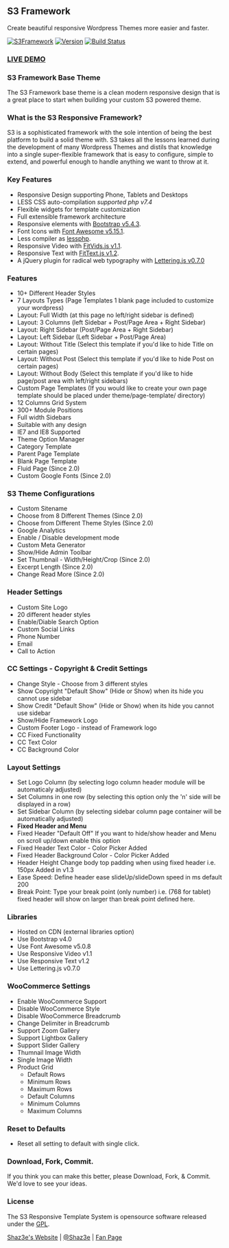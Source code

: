 ## S3 Framework
Create beautiful responsive Wordpress Themes more easier and faster.

[![S3Framework](http://img.shields.io/badge/S3Framework-Beta-blue.svg)](http://www.shaz3e.com)
[![Version](http://img.shields.io/badge/Version-3.0.0beta-green.svg)](http://www.shaz3e.com)
[![Build Status](https://travis-ci.org/Shaz3e/S3-Wordpress.svg?branch=master)](https://travis-ci.org/Shaz3e/S3-Wordpress)

### [LIVE DEMO](http://demo.shaz3e.com/wordpress)

### S3 Framework Base Theme
The S3 Framework base theme is a clean modern responsive design that is a great place to start when building your custom S3 powered theme.

### What is the S3 Responsive Framework?
S3 is a sophisticated framework with the sole intention of being the best platform to build a solid theme with. S3 takes all the lessons learned during the development of many Wordpress Themes and distils that knowledge into a single super-flexible framework that is easy to configure, simple to extend, and powerful enough to handle anything we want to throw at it.

### Key Features
 - Responsive Design supporting Phone, Tablets and Desktops
 - LESS CSS auto-compilation _supported php v7.4_
 - Flexible widgets for template customization
 - Full extensible framework architecture
 - Responsive elements with [Bootstrap v5.4.3](http://getbootstrap.com/).
 - Font Icons with [Font Awesome v5.15.1](https://fontawesome.com).
 - Less compiler as [lessphp](http://leafo.net/lessphp/).
 - Responsive Video with [FitVids.js v1.1](http://fitvidsjs.com).
 - Responsive Text with [FitText.js v1.2](http://fittext.js).
 - A jQuery plugin for radical web typography with [Lettering.js v0.7.0](http://letteringjs.com)

### Features
 - 10+ Different Header Styles
 - 7 Layouts Types (Page Templates 1 blank page included to customize your wordpress)
 - Layout: Full Width (at this page no left/right sidebar is defined)
 - Layout: 3 Columns (left Sidebar + Post/Page Area + Right Sidebar)
 - Layout: Right Sidebar (Post/Page Area + Right Sidebar)
 - Layout: Left Sidebar (Left Sidebar + Post/Page Area)
 - Layout: Without Title (Select this template if you'd like to hide Title on certain pages)
 - Layout: Without Post (Select this template if you'd like to hide Post on certain pages)
 - Layout: Without Body (Select this template if you'd like to hide page/post area with left/right sidebars)
 - Custom Page Templates (If you would like to create your own page template should be placed under theme/page-template/ directory)
 - 12 Columns Grid System
 - 300+ Module Positions
 - Full width Sidebars
 - Suitable with any design
 - IE7 and IE8 Supported
 - Theme Option Manager
 - Category Template
 - Parent Page Template
 - Blank Page Template
 - Fluid Page (Since 2.0)
 - Custom Google Fonts (Since 2.0)
 
### S3 Theme Configurations
 - Custom Sitename
 - Choose from 8 Different Themes (Since 2.0)
 - Choose from Different Theme Styles (Since 2.0)
 - Google Analytics
 - Enable / Disable development mode
 - Custom Meta Generator
 - Show/Hide Admin Toolbar
 - Set Thumbnail - Width/Height/Crop (Since 2.0)
 - Excerpt Length (Since 2.0)
 - Change Read More (Since 2.0)

### Header Settings
 - Custom Site Logo
 - 20 different header styles
 - Enable/Diable Search Option
 - Custom Social Links
 - Phone Number
 - Email
 - Call to Action

### CC Settings - Copyright & Credit Settings
 - Change Style - Choose from 3 different styles
 - Show Copyright "Default Show" (Hide or Show) when its hide you cannot use sidebar
 - Show Credit "Default Show" (Hide or Show) when its hide you cannot use sidebar 
 - Show/Hide Framework Logo
  - Custom Footer Logo - instead of Framework logo
 - CC Fixed Functionality
 - CC Text Color
 - CC Background Color

### Layout Settings
 - Set Logo Column (by selecting logo column header module will be automaticaly adjusted)
 - Set Columns in one row (by selecting this option only the 'n' side will be displayed in a row)
 - Set Sidebar Column (by selecting sidebar column page container will be automatically adjusted)
 - **Fixed Header and Menu**
 - Fixed Header "Default Off" If you want to hide/show header and Menu on scroll up/down enable this option
 - Fixed Header Text Color - Color Picker Added
 - Fixed Header Background Color - Color Picker Added
 - Header Height Change body top padding when using fixed header i.e. 150px Added in v1.3
 - Ease Speed: Define header ease slideUp/slideDown speed in ms default 200
 - Break Point: Type your break point (only number) i.e. (768 for tablet) fixed header will show on larger than break point defined here.

### Libraries
 - Hosted on CDN (external libraries option)
 - Use Bootstrap v4.0
 - Use Font Awesome v5.0.8
 - Use Responsive Video v1.1
 - Use Responsive Text v1.2
 - Use Lettering.js v0.7.0

### WooCommerce Settings
 - Enable WooCommerce Support
 - Disable WooCommerce Style
 - Disable WooCommerce Breadcrumb
 - Change Delimiter in Breadcrumb
 - Support Zoom Gallery
 - Support Lightbox Gallery
 - Support Slider Gallery
 - Thumnail Image Width
 - Single Image Width
 - Product Grid
   - Default Rows
   - Minimum Rows
   - Maximum Rows
   - Default Columns
   - Minimum Columns
   - Maximum Columns

### Reset to Defaults
 - Reset all setting to default with single click.
 
 
### Download, Fork, Commit.
If you think you can make this better, please Download, Fork, & Commit. We'd love to see your ideas.
 
### License

The S3 Responsive Template System is opensource software released under the [GPL](http://www.gnu.org/licenses/gpl-2.0.txt).

[Shaz3e's Website](http://www.shaz3e.com) | [@Shaz3e](https://www.twitter.com/Shaz3e) | [Fan Page](https://www.facebook.com/Shaz3e)
